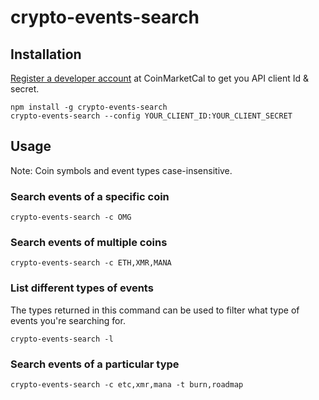 # crypto-events-search


## Installation
  
[Register a developer account](https://api.coinmarketcal.com/developer/register) at CoinMarketCal to get you API client Id & secret.  
```
npm install -g crypto-events-search
crypto-events-search --config YOUR_CLIENT_ID:YOUR_CLIENT_SECRET
```
  
## Usage

Note: Coin symbols and event types case-insensitive.  
  
### Search events of a specific coin
```
crypto-events-search -c OMG
```  
  
  
### Search events of multiple coins
```
crypto-events-search -c ETH,XMR,MANA
```
  
  
### List different types of events
The types returned in this command can be used to filter what type of events you're searching for.  
```
crypto-events-search -l
```

### Search events of a particular type
```
crypto-events-search -c etc,xmr,mana -t burn,roadmap
```
